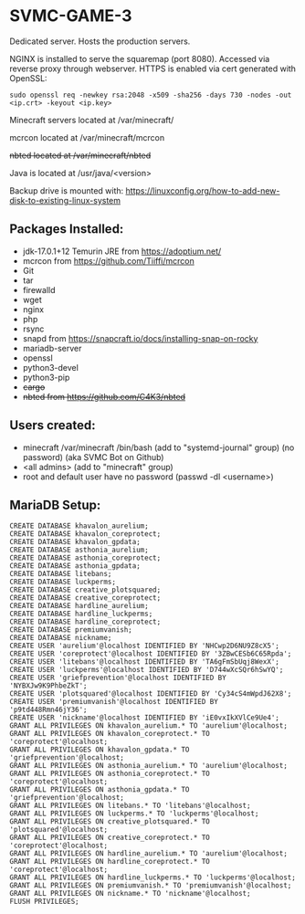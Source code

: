 # SVMC-GAME-3

Dedicated server. Hosts the production servers.

NGINX is installed to serve the squaremap (port 8080). Accessed via reverse proxy through webserver. HTTPS is enabled via cert generated with OpenSSL:

`sudo openssl req -newkey rsa:2048 -x509 -sha256 -days 730 -nodes -out <ip.crt> -keyout <ip.key>`

Minecraft servers located at /var/minecraft/

mcrcon located at /var/minecraft/mcrcon

~~nbted located at /var/minecraft/nbted~~

Java is located at /usr/java/\<version\>

Backup drive is mounted with: https://linuxconfig.org/how-to-add-new-disk-to-existing-linux-system

## Packages Installed:

- jdk-17.0.1+12 Temurin JRE from https://adoptium.net/
- mcrcon from https://github.com/Tiiffi/mcrcon
- Git
- tar
- firewalld
- wget
- nginx
- php
- rsync
- snapd from https://snapcraft.io/docs/installing-snap-on-rocky
- mariadb-server
- openssl
- python3-devel
- python3-pip
- ~~cargo~~
- ~~nbted from https://github.com/C4K3/nbted~~

## Users created:

- minecraft /var/minecraft /bin/bash (add to "systemd-journal" group) (no password) (aka SVMC Bot on Github)
- \<all admins\> (add to "minecraft" group)
- root and default user have no password (passwd -dl \<username\>)

## MariaDB Setup:

```
CREATE DATABASE khavalon_aurelium;
CREATE DATABASE khavalon_coreprotect;
CREATE DATABASE khavalon_gpdata;
CREATE DATABASE asthonia_aurelium;
CREATE DATABASE asthonia_coreprotect;
CREATE DATABASE asthonia_gpdata;
CREATE DATABASE litebans;
CREATE DATABASE luckperms;
CREATE DATABASE creative_plotsquared;
CREATE DATABASE creative_coreprotect;
CREATE DATABASE hardline_aurelium;
CREATE DATABASE hardline_luckperms;
CREATE DATABASE hardline_coreprotect;
CREATE DATABASE premiumvanish;
CREATE DATABASE nickname;
CREATE USER 'aurelium'@localhost IDENTIFIED BY 'NHCwp2D6NU9Z8cX5';
CREATE USER 'coreprotect'@localhost IDENTIFIED BY '3ZBwCESb6C65Rpda';
CREATE USER 'litebans'@localhost IDENTIFIED BY 'TA6gFmSbUqj8WexX';
CREATE USER 'luckperms'@localhost IDENTIFIED BY 'D744wXcSQr6hSwYQ';
CREATE USER 'griefprevention'@localhost IDENTIFIED BY 'NYBXJw9K9PhbeZkT';
CREATE USER 'plotsquared'@localhost IDENTIFIED BY 'Cy34cS4mWpdJ62X8';
CREATE USER 'premiumvanish'@localhost IDENTIFIED BY 'p9td448Rmn46jY36';
CREATE USER 'nickname'@localhost IDENTIFIED BY 'iE0vxIkXVlCe9Ue4';
GRANT ALL PRIVILEGES ON khavalon_aurelium.* TO 'aurelium'@localhost;
GRANT ALL PRIVILEGES ON khavalon_coreprotect.* TO 'coreprotect'@localhost;
GRANT ALL PRIVILEGES ON khavalon_gpdata.* TO 'griefprevention'@localhost;
GRANT ALL PRIVILEGES ON asthonia_aurelium.* TO 'aurelium'@localhost;
GRANT ALL PRIVILEGES ON asthonia_coreprotect.* TO 'coreprotect'@localhost;
GRANT ALL PRIVILEGES ON asthonia_gpdata.* TO 'griefprevention'@localhost;
GRANT ALL PRIVILEGES ON litebans.* TO 'litebans'@localhost;
GRANT ALL PRIVILEGES ON luckperms.* TO 'luckperms'@localhost;
GRANT ALL PRIVILEGES ON creative_plotsquared.* TO 'plotsquared'@localhost;
GRANT ALL PRIVILEGES ON creative_coreprotect.* TO 'coreprotect'@localhost;
GRANT ALL PRIVILEGES ON hardline_aurelium.* TO 'aurelium'@localhost;
GRANT ALL PRIVILEGES ON hardline_coreprotect.* TO 'coreprotect'@localhost;
GRANT ALL PRIVILEGES ON hardline_luckperms.* TO 'luckperms'@localhost;
GRANT ALL PRIVILEGES ON premiumvanish.* TO 'premiumvanish'@localhost;
GRANT ALL PRIVILEGES ON nickname.* TO 'nickname'@localhost;
FLUSH PRIVILEGES;
```
